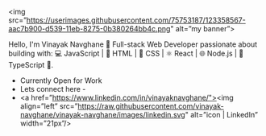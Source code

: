<img src=”https://userimages.githubusercontent.com/75753187/123358567-aac7b900-d539-11eb-8275-0b380264bb4c.png" alt=”my banner”>

Hello, I'm Vinayak Navghane
🚀 Full-stack Web Developer passionate about building with: 💻 JavaScript | 🔧 HTML | 🎨 CSS | ⚛️ React | 🌐 Node.js | 📘 TypeScript 🚀.
- Currently Open for Work 
- Lets connect here -
- <a href=”https://www.linkedin.com/in/vinayaknavghane/"><img align=”left” src=”https://raw.githubusercontent.com/vinayak-navghane/vinayak-navghane/images/linkedin.svg" alt=”icon | LinkedIn” width=”21px”/></a>
